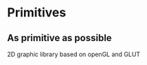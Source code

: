 # Primitives 
As primitive as possible
------------------------
2D graphic library based on openGL and GLUT

